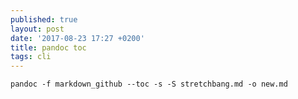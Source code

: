 ```yaml
---
published: true
layout: post
date: '2017-08-23 17:27 +0200'
title: pandoc toc
tags: cli
---
```

    pandoc -f markdown_github --toc -s -S stretchbang.md -o new.md
